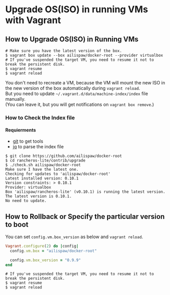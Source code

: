 # Upgrade OS(ISO) in running VMs with Vagrant

## How to Upgrade OS(ISO) in Running VMs

```
# Make sure you have the latest version of the box.
$ vagrant box update --box ailispaw/docker-root --provider virtualbox
# If you've suspended the target VM, you need to resume it not to break the persistent disk.
$ vagrant resume
$ vagrant reload
```

You don't need to recreate a VM, because the VM will mount the new ISO in the new version of the box automatically during `vagrant reload`.  
But you need to update `~/.vagrant.d/data/machine-index/index` file manually.  
(You can leave it, but you will get notifications on `vagrant box remove`.)

### How to Check the Index file

#### Requierments

- [git](http://git-scm.com/) to get tools
- [jq](http://stedolan.github.io/jq/) to parse the index file

```
$ git clone https://github.com/ailispaw/docker-root
$ cd rancheros-lite/contrib/upgrade
$ ./check.sh ailispaw/docker-root
Make sure I have the latest one.
Checking for updates to 'ailispaw/docker-root'
Latest installed version: 0.10.1
Version constraints: > 0.10.1
Provider: virtualbox
Box 'ailispaw/rancheros-lite' (v0.10.1) is running the latest version.
The latest version is 0.10.1.
No need to update.
```

## How to Rollback or Specify the particular version to boot

You can set `config.vm.box_version` as below and `vagrant reload`.

```ruby
Vagrant.configure(2) do |config|
  config.vm.box = "ailispaw/docker-root"

  config.vm.box_version = "0.9.9"
end
```

```
# If you've suspended the target VM, you need to resume it not to break the persistent disk.
$ vagrant resume
$ vagrant reload
```
